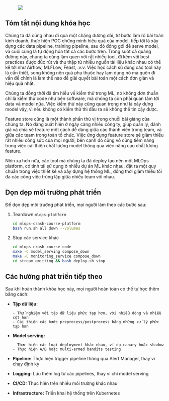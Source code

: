 <figure>
    <img src="../../../assets/images/mlops-crash-course/tong-ket/ending_meme.jpg" loading="lazy"/>
</figure>

## Tóm tắt nội dung khóa học

Chúng ta đã cùng nhau đi qua một chặng đường dài, từ bước làm rõ bài toán kinh doanh, thực hiện POC chứng minh hiệu quả của model, tiếp tới là xây dựng các data pipeline, training pipeline, sau đó đóng gói để serve model, và cuối cùng là tự động hóa tất cả các bước trên. Trong suốt cả quãng đường này, chúng ta cũng làm quen với rất nhiều tool, đi kèm với best practices được đúc rút và thu thập từ nhiều nguồn tài liệu khác nhau có thể kể tới như Airflow, MLFLow, Feast, .v.v. Việc học cách sủ dụng các tool này là cần thiết, song không nên quá phụ thuộc hay lạm dụng nó mà quên đi vấn đề chính là làm thế nào để giải quyết bài toán một cách đơn giản và hiệu quả nhất.

Chúng ta đồng thời đã tìm hiểu về kiểm thử trong ML, nó không đơn thuần chỉ là kiểm thử code như bên software, mà chúng ta còn phải quan tâm tới data và model nữa. Việc kiểm thử này cũng quan trọng như là xây dựng model vậy, vì nếu không có kiểm thử thì đầu ra sẽ không thể tin cậy được.

Feature store cũng là một thành phần thú vị trong chuỗi bài giảng của chúng ta. Nó đang xuất hiện ở ngày càng nhiều công ty, giúp quản lý, đánh giá và chia sẻ feature một cách dễ dàng giữa các thành viên trong team, và giữa các team trong toàn tổ chức. Việc ứng dụng feature store sẽ giảm thiểu rất nhiều công sức của mọi người, bên cạnh đó cũng vô cùng tiềm năng trong việc cải thiện chất lượng model thông qua việc nâng cao chất lượng feature.

Nhìn xa hơn nữa, các tool mà chúng ta đã deploy tạo nên một MLOps platform, có tính tái sử dụng ở nhiều dự án ML khác nhau, đặt ra một quy chuẩn trong việc thiết kế và xây dựng hệ thống ML, đồng thời giảm thiểu tối đa các công việc trùng lặp giữa nhiều team với nhau.

## Dọn dẹp môi trường phát triển

Để dọn dẹp môi trường phát triển, mọi người làm theo các bước sau:

1.  Teardown `mlops-platform`

    ```bash
    cd mlops-crash-course-platform
    bash run.sh all down --volumes
    ```

2.  Stop các service khác

    ```bash
    cd mlops-crash-course-code
    make -C model_serving compose_down
    make -C monitoring_service compose_down
    cd stream_emitting && bash deploy.sh stop
    ```

## Các hướng phát triển tiếp theo

Sau khi hoàn thành khóa học này, mọi người hoàn toàn có thể tự học thêm bằng cách:

- **Tập dữ liệu:**

      - Thử nghiệm với tập dữ liệu phức tạp hơn, với nhiều dòng và nhiều cột hơn
      - Cải thiện các bước preprocess/postprocess bằng những xử lý phức tạp hơn

- **Model serving:**

      - Thực hiện các loại deployment khác nhau, ví dụ canary hoặc shadow
      - Thực hiện A/B hoặc multi-armed bandits testing

- **Pipeline:** Thực hiện trigger pipeline thông qua Alert Manager, thay vì chạy định kỳ

- **Logging:** Lưu thêm log từ các pipelines, thay vì chỉ model serving

- **CI/CD:** Thực hiện trên nhiều môi trường khác nhau

- **Infrastructure:** Triển khai hệ thống trên Kubernetes

